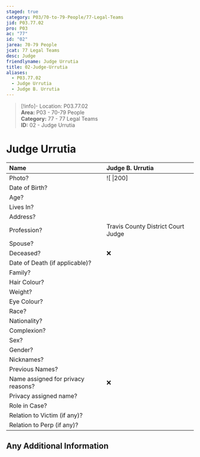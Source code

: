 ```yaml
---  
staged: true  
category: P03/70-to-79-People/77-Legal-Teams  
jid: P03.77.02  
pro: P03  
ac: "77"  
id: "02"  
jarea: 70-79 People  
jcat: 77 Legal Teams  
desc: Judge  
friendlyname: Judge Urrutia  
title: 02-Judge-Urrutia  
aliases:  
  - P03.77.02  
  - Judge Urrutia  
  - Judge B. Urrutia  
---  
```

>[!info]- Location: P03.77.02  
>**Area:** P03 - 70-79 People  
>**Category:** 77 - 77 Legal Teams  
>**ID:** 02 - Judge Urrutia  
  
# Judge Urrutia  
  
| Name                               | Judge B. Urrutia           |  
|:---------------------------------- |:---------- |  
| Photo?                             | ![  \|200] |  
| Date of Birth?                     |            |  
| Age?                               |            |  
| Lives In?                          |            |  
| Address?                           |            |  
| Profession?                        |  Travis County District Court Judge          |  
| Spouse?                            |            |  
| Deceased?                          | ❌      |  
| Date of Death (if applicable)?     |            |  
| Family?                            |            |  
| Hair Colour?                       |            |  
| Weight?                            |            |  
| Eye Colour?                        |            |  
| Race?                              |            |  
| Nationality?                       |            |  
| Complexion?                        |            |  
| Sex?                               |            |  
| Gender?                                   |            |  
| Nicknames?                         |            |  
| Previous Names?                    |            |  
| Name assigned for privacy reasons? | ❌      |  
| Privacy assigned name?             |            |  
| Role in Case?                      |            |  
| Relation to Victim (if any)?       |            |  
| Relation to Perp (if any)?         |            |  
  
## Any Additional Information